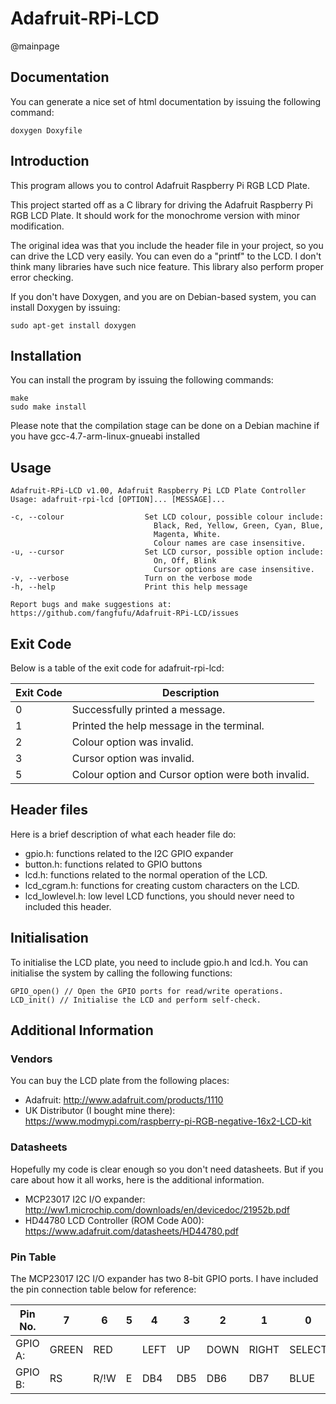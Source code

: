 Adafruit-RPi-LCD
=============================================
@mainpage

Documentation
-------------
You can generate a nice set of html documentation by issuing the following
command:

    doxygen Doxyfile

Introduction
------------
This program allows you to control Adafruit Raspberry Pi 
RGB LCD Plate.

This project started off as a C library for driving the Adafruit Raspberry Pi 
RGB LCD Plate. It should work for the monochrome version with minor 
modification.

The original idea was that you include the header file in your project, so you 
can drive the LCD very easily. You can even do a "printf" to the LCD. I don't
think many libraries have such nice feature. This library also perform
proper error checking.

If you don't have Doxygen, and you are on Debian-based system, you can install
Doxygen by issuing:

    sudo apt-get install doxygen

Installation
------------
You can install the program by issuing the following commands:

    make
    sudo make install
    
Please note that the compilation stage can be done on a Debian machine if you 
have gcc-4.7-arm-linux-gnueabi installed

Usage
-----

    Adafruit-RPi-LCD v1.00, Adafruit Raspberry Pi LCD Plate Controller
    Usage: adafruit-rpi-lcd [OPTION]... [MESSAGE]...

    -c, --colour                  Set LCD colour, possible colour include:
                                    Black, Red, Yellow, Green, Cyan, Blue, 
                                    Magenta, White.
                                    Colour names are case insensitive.
    -u, --cursor                  Set LCD cursor, possible option include:
                                    On, Off, Blink
                                    Cursor options are case insensitive.
    -v, --verbose                 Turn on the verbose mode
    -h, --help                    Print this help message

    Report bugs and make suggestions at:
    https://github.com/fangfufu/Adafruit-RPi-LCD/issues

Exit Code
---------
Below is a table of the exit code for adafruit-rpi-lcd:

 Exit Code | Description
-----------|--------------------------------------------
    0      | Successfully printed a message.
    1      | Printed the help message in the terminal.
    2      | Colour option was invalid.
    3      | Cursor option was invalid.
    5      | Colour option and Cursor option were both invalid.


Header files
------------
Here is a brief description of what each header file do:
* gpio.h: functions related to the I2C GPIO expander
* button.h: functions related to GPIO buttons
* lcd.h: functions related to the normal operation of the LCD.
* lcd_cgram.h: functions for creating custom characters on the LCD.
* lcd_lowlevel.h: low level LCD functions, you should never need to included
this header.

Initialisation
--------------
To initialise the LCD plate, you need to include gpio.h and lcd.h. You can
initialise the system by calling the following functions:

    GPIO_open() // Open the GPIO ports for read/write operations.
    LCD_init() // Initialise the LCD and perform self-check.


Additional Information
----------------------
### Vendors
You can buy the LCD plate from the following places:
* Adafruit:
http://www.adafruit.com/products/1110
* UK Distributor (I bought mine there):
https://www.modmypi.com/raspberry-pi-RGB-negative-16x2-LCD-kit

### Datasheets
Hopefully my code is clear enough so you don't need datasheets. But if you care
about how it all works, here is the additional information.

* MCP23017 I2C I/O expander:
http://ww1.microchip.com/downloads/en/devicedoc/21952b.pdf
* HD44780 LCD Controller (ROM Code A00):
https://www.adafruit.com/datasheets/HD44780.pdf

### Pin Table
The MCP23017 I2C I/O expander has two 8-bit GPIO ports. I have included the
pin connection table below for reference:

Pin No. |7       |6       |5       |4       |3       |2       |1       |0
--------|--------|--------|--------|--------|--------|--------|--------|-------
 GPIO A:|GREEN   |RED     |        |LEFT    |UP      |DOWN    |RIGHT   |SELECT
 GPIO B:|RS      |R/!W    |E       |DB4     |DB5     |DB6     |DB7     |BLUE
